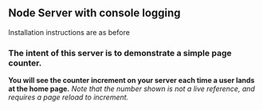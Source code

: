 ## Node Server with console logging
Installation instructions are as before

### The intent of this server is to demonstrate a simple page counter.

**You will see the counter increment on your server each time a user lands at the home page.** _Note that the number shown is not a live reference, and requires a page reload to increment._